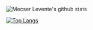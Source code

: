 ![Mecser Levente's github stats](https://github-readme-stats.vercel.app/api?username=mecserlevente&show_icons=true&theme=synthwave)

[![Top Langs](https://github-readme-stats.vercel.app/api/top-langs/?username=mecserlevente)](https://github.com/anuraghazra/github-readme-stats)
